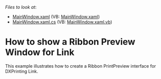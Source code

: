 <!-- default file list -->
*Files to look at*:

* [MainWindow.xaml](./CS/RibbonPrintPreviewDemo/MainWindow.xaml) (VB: [MainWindow.xaml](./VB/RibbonPrintPreviewDemo/MainWindow.xaml))
* [MainWindow.xaml.cs](./CS/RibbonPrintPreviewDemo/MainWindow.xaml.cs) (VB: [MainWindow.xaml.vb](./VB/RibbonPrintPreviewDemo/MainWindow.xaml.vb))
<!-- default file list end -->
# How to show a Ribbon Preview Window for Link


<p>This example illustrates how to create a Ribbon PrintPreview interface for DXPrinting Link.</p>

<br/>


